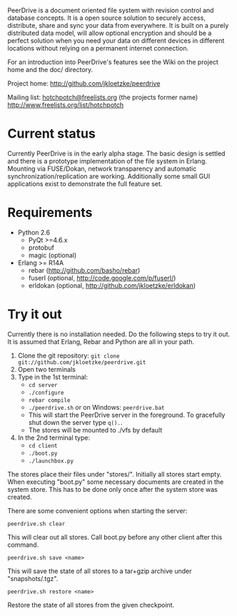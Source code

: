 
PeerDrive is a document oriented file system with revision control and
database concepts. It is a open source solution to securely access, distribute,
share and sync your data from everywhere. It is built on a purely distributed
data model, will allow optional encryption and should be a perfect solution
when you need your data on different devices in different locations without
relying on a permanent internet connection.

For an introduction into PeerDrive's features see the Wiki on the project home
and the doc/ directory.

Project home: http://github.com/jkloetzke/peerdrive

Mailing list: hotchpotch@freelists.org (the projects former name)
              http://www.freelists.org/list/hotchpotch

Current status
==============

Currently PeerDrive is in the early alpha stage. The basic design is settled
and there is a prototype implementation of the file system in Erlang. Mounting
via FUSE/Dokan, network transparency and automatic synchronization/replication
are working.  Additionally some small GUI applications exist to demonstrate the
full feature set.

Requirements
============

* Python 2.6
    * PyQt >=4.6.x
    * protobuf
    * magic (optional)
* Erlang >= R14A
    * rebar (http://github.com/basho/rebar)
    * fuserl (optional, http://code.google.com/p/fuserl/)
    * erldokan (optional, http://github.com/jkloetzke/erldokan)

Try it out
==========

Currently there is no installation needed. Do the following steps to try it
out. It is assumed that Erlang, Rebar and Python are all in your path.

1. Clone the git repository: `git clone git://github.com/jkloetzke/peerdrive.git`
2. Open two terminals
3. Type in the 1st terminal:
    * `cd server`
    * `./configure`
    * `rebar compile`
    * `./peerdrive.sh` or on Windows: `peerdrive.bat`
    * This will start the PeerDrive server in the foreground. To gracefully shut down the server type `q().`.
    * The stores will be mounted to ./vfs by default
4. In the 2nd terminal type:
    * `cd client`
    * `./boot.py`
    * `./launchbox.py`

The stores place their files under "stores/". Initially all stores start empty.
When executing "boot.py" some necessary documents are created in the system
store. This has to be done only once after the system store was created.

There are some convenient options when starting the server:

    peerdrive.sh clear

This will clear out all stores. Call boot.py before any other client after this
command.

    peerdrive.sh save <name>

This will save the state of all stores to a tar+gzip archive under
"snapshots/<name>.tgz".

    peerdrive.sh restore <name>

Restore the state of all stores from the given checkpoint.

